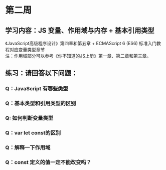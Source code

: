 # 第二周

## 学习内容：JS 变量、作用域与内存 + 基本引用类型
《JavaScript高级程序设计》第四章和第五章 + ECMAScript 6 (ES6) 标准入门教程对应变量类型章节  
注：作用域部分可以参考《你不知道的JS上册》第一章、第二章和第三章。

## 练习：请回答以下问题：

### Q：JavaScript 有哪些类型

### Q：基本类型和引用类型的区别

### Q: 如何判断变量类型

### Q：var let const的区别

### Q：解释一下作用域

### Q：const 定义的值一定不能改变吗？